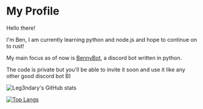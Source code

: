# My Profile

Hello there!

I'm Ben, I am currently learning python and node.js and hope to continue on to rust!

My main focus as of now is [BennyBot](https://github.com/Leg3ndary/Benny), a discord bot written in python.

The code is private but you'll be able to invite it soon and use it like any other good discord bot B)

![Leg3ndary's GitHub stats](https://github-readme-stats.vercel.app/api?username=leg3ndary&show_icons=true&theme=tokyonight)

[![Top Langs](https://github-readme-stats.vercel.app/api/top-langs/?username=Leg3ndary&layout=compact&theme=tokyonight)](https://github.com/anuraghazra/github-readme-stats)
